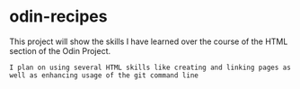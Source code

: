 # odin-recipes

This project will show the skills I have learned over the course of the HTML section of the Odin Project.

    I plan on using several HTML skills like creating and linking pages as well as enhancing usage of the git command line
